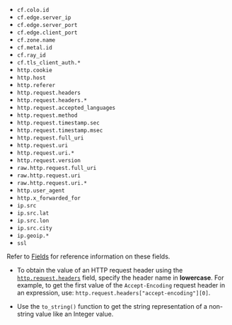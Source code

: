 ---
---

*   `cf.colo.id`
*   `cf.edge.server_ip`
*   `cf.edge.server_port`
*   `cf.edge.client_port`
*   `cf.zone.name`
*   `cf.metal.id`
*   `cf.ray_id`
*   `cf.tls_client_auth.*`
*   `http.cookie`
*   `http.host`
*   `http.referer`
*   `http.request.headers`
*   `http.request.headers.*`
*   `http.request.accepted_languages`
*   `http.request.method`
*   `http.request.timestamp.sec`
*   `http.request.timestamp.msec`
*   `http.request.full_uri`
*   `http.request.uri`
*   `http.request.uri.*`
*   `http.request.version`
*   `raw.http.request.full_uri`
*   `raw.http.request.uri`
*   `raw.http.request.uri.*`
*   `http.user_agent`
*   `http.x_forwarded_for`
*   `ip.src`
*   `ip.src.lat`
*   `ip.src.lon`
*   `ip.src.city`
*   `ip.geoip.*`
*   `ssl`

Refer to [Fields](https://developers.cloudflare.com/ruleset-engine/rules-language/fields) for reference information on these fields.

<Aside type="warning" header="Important">

*   To obtain the value of an HTTP request header using the [`http.request.headers`](https://developers.cloudflare.com/ruleset-engine/rules-language/fields#field-http-request-headers) field, specify the header name in **lowercase**. For example, to get the first value of the `Accept-Encoding` request header in an expression, use: `http.request.headers["accept-encoding"][0]`.

*   Use the `to_string()` function to get the string representation of a non-string value like an Integer value.

</Aside>
